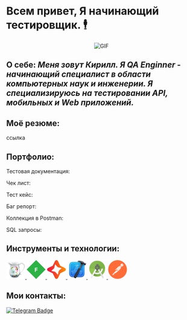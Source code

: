 # Всем привет, Я начинающий тестировщик. 🕴️

<div align="center">

![GIF](https://st.depositphotos.com/25539420/53511/v/450/depositphotos_535113270-stock-illustration-the-quality-control-department-is.jpg)
  
</div>

## О себе: _Меня зовут Кирилл. Я QA Enginner - начинающий специалист в области компьютерных наук и инженерии. Я специализируюсь на тестировании API, мобильных и Web приложений._

## Моё резюме: 

ссылка 

## Портфолио:
Тестовая документация:

Чек лист:

Тест кейс:

Баг репорт:

Коллекция в Postman:

SQL запросы:

## Инструменты и технологии:
<p align="left">
<a href="https://qase.io/">
<a href="https://www.charlesproxy.com/">
<img src="https://github.com/qajenna/qajenna/blob/main/icons/Charles.png" alt="Charles" width="50" height="50" />
</a>
<a href="https://www.telerik.com/fiddler">
<img src="https://github.com/qajenna/qajenna/blob/main/icons/Fiddler.png" alt="Fiddler" width="50" height="50" /> 
</a>
<a href="https://codemagic.io/">
<img src="https://github.com/qajenna/qajenna/blob/main/icons/Codemagic.png" alt="Codemagic" width="50" height="50" /> 
</a>
<a href="https://developer.apple.com/xcode/">
<img src="https://github.com/qajenna/qajenna/blob/main/icons/Xcode.png" alt="Xcode" width="50" height="50" />
</a> 
<a href="https://developer.android.com/studio">
<img src="https://github.com/qajenna/qajenna/blob/main/icons/Android%20Studio.png" alt="Android Studio" width="50" height="50" />
</a>
<a href="https://www.postman.com/">
<img src="https://github.com/qajenna/qajenna/blob/main/icons/Postman.png" alt="Postman" width="50" height="50" />
</a>
</p>







## Мои контакты:
[![Telegram Badge](https://img.shields.io/badge/-Telegram-0088cc?style=flat-square&logo=Telegram&logoColor=white)](https://t.me/kizlyarr)











